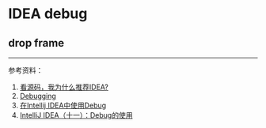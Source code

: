 # IDEA debug

## drop frame 


---
参考资料：
1. [看源码，我为什么推荐IDEA?](https://mp.weixin.qq.com/s/aBMnMqao-ZLeUZa6hzrhIw)    
2. [Debugging](https://www.jetbrains.com/help/idea/debugging-code.html)
3. [在Intellij IDEA中使用Debug](https://www.cnblogs.com/chiangchou/p/idea-debug.html)
4. [IntelliJ IDEA（十一）：Debug的使用](https://www.cnblogs.com/jajian/p/9410844.html)